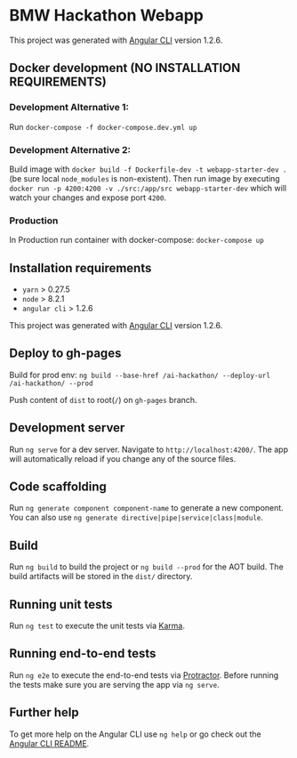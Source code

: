 # BMW Hackathon Webapp

This project was generated with [Angular CLI](https://github.com/angular/angular-cli) version 1.2.6.

## Docker development (NO INSTALLATION REQUIREMENTS)

### Development Alternative 1:
Run `docker-compose -f docker-compose.dev.yml up`

### Development Alternative 2:
Build image with `docker build -f Dockerfile-dev -t webapp-starter-dev .` (be sure local `node_modules` is non-existent).
Then run image by executing `docker run -p 4200:4200 -v ./src:/app/src webapp-starter-dev` which will watch your changes and expose port `4200`.

### Production
In Production run container with docker-compose: `docker-compose up`

## Installation requirements

- `yarn` > 0.27.5
- `node` > 8.2.1
- `angular cli` > 1.2.6

This project was generated with [Angular CLI](https://github.com/angular/angular-cli) version 1.2.6.

## Deploy to gh-pages

Build for prod env: `ng build --base-href /ai-hackathon/ --deploy-url /ai-hackathon/ --prod`

Push content of `dist` to root(`/`) on `gh-pages` branch.

## Development server

Run `ng serve` for a dev server. Navigate to `http://localhost:4200/`. The app will automatically reload if you change any of the source files.

## Code scaffolding

Run `ng generate component component-name` to generate a new component. You can also use `ng generate directive|pipe|service|class|module`.

## Build

Run `ng build` to build the project or `ng build --prod` for the AOT build. The build artifacts will be stored in the `dist/` directory.

## Running unit tests

Run `ng test` to execute the unit tests via [Karma](https://karma-runner.github.io).

## Running end-to-end tests

Run `ng e2e` to execute the end-to-end tests via [Protractor](http://www.protractortest.org/).
Before running the tests make sure you are serving the app via `ng serve`.

## Further help

To get more help on the Angular CLI use `ng help` or go check out the [Angular CLI README](https://github.com/angular/angular-cli/blob/master/README.md).
